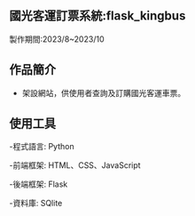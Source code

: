 ## 國光客運訂票系統:flask_kingbus
製作期間:2023/8~2023/10

## 作品簡介
- 架設網站，供使用者查詢及訂購國光客運車票。

## 使用工具

-程式語言: Python

-前端框架: HTML、CSS、JavaScript

-後端框架: Flask

-資料庫: SQlite
